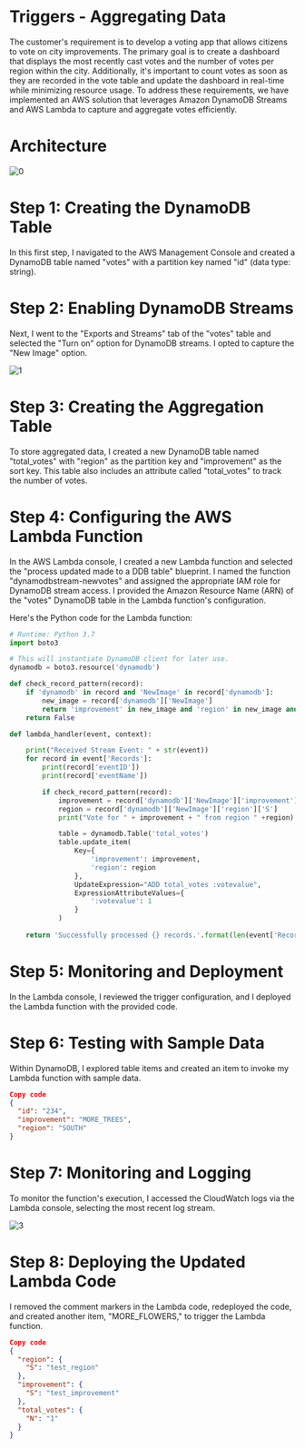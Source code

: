 # Triggers - Aggregating Data

The customer's requirement is to develop a voting app that allows citizens to vote on city improvements. The primary goal is to create a dashboard that displays the most recently cast votes and the number of votes per region within the city. Additionally, it's important to count votes as soon as they are recorded in the vote table and update the dashboard in real-time while minimizing resource usage. To address these requirements, we have implemented an AWS solution that leverages Amazon DynamoDB Streams and AWS Lambda to capture and aggregate votes efficiently.

# Architecture

![0](https://github.com/kevin-wynn-cloud/AWS-Projects/assets/144941082/34b9e7fc-3cc3-4950-9c9e-0b06e79b4e79)

# Step 1: Creating the DynamoDB Table

In this first step, I navigated to the AWS Management Console and created a DynamoDB table named "votes" with a partition key named "id" (data type: string).

# Step 2: Enabling DynamoDB Streams

Next, I went to the "Exports and Streams" tab of the "votes" table and selected the "Turn on" option for DynamoDB streams. I opted to capture the "New Image" option.

![1](https://github.com/kevin-wynn-cloud/AWS-Projects/assets/144941082/d0606c52-3bea-4969-b851-03eaba9396f6)

# Step 3: Creating the Aggregation Table

To store aggregated data, I created a new DynamoDB table named "total_votes" with "region" as the partition key and "improvement" as the sort key. This table also includes an attribute called "total_votes" to track the number of votes.

# Step 4: Configuring the AWS Lambda Function

In the AWS Lambda console, I created a new Lambda function and selected the "process updated made to a DDB table" blueprint. I named the function "dynamodbstream-newvotes" and assigned the appropriate IAM role for DynamoDB stream access. I provided the Amazon Resource Name (ARN) of the "votes" DynamoDB table in the Lambda function's configuration.

Here's the Python code for the Lambda function:

```python
# Runtime: Python 3.7
import boto3

# This will instantiate DynamoDB client for later use.
dynamodb = boto3.resource('dynamodb')

def check_record_pattern(record):
    if 'dynamodb' in record and 'NewImage' in record['dynamodb']:
        new_image = record['dynamodb']['NewImage']
        return 'improvement' in new_image and 'region' in new_image and 'S' in new_image['improvement'] and 'S' in new_image['region']
    return False

def lambda_handler(event, context):

    print("Received Stream Event: " + str(event))
    for record in event['Records']:
        print(record['eventID'])
        print(record['eventName'])

        if check_record_pattern(record):
            improvement = record['dynamodb']['NewImage']['improvement']['S']
            region = record['dynamodb']['NewImage']['region']['S']
            print("Vote for " + improvement + " from region " +region)

            table = dynamodb.Table('total_votes')
            table.update_item(
                Key={
                    'improvement': improvement,
                    'region': region
                },
                UpdateExpression="ADD total_votes :votevalue",
                ExpressionAttributeValues={
                    ':votevalue': 1
                }
            )
        
    return 'Successfully processed {} records.'.format(len(event['Records']))
```

# Step 5: Monitoring and Deployment

In the Lambda console, I reviewed the trigger configuration, and I deployed the Lambda function with the provided code.

# Step 6: Testing with Sample Data

Within DynamoDB, I explored table items and created an item to invoke my Lambda function with sample data.

```json
Copy code
{
  "id": "234",
  "improvement": "MORE_TREES",
  "region": "SOUTH"
}
```

# Step 7: Monitoring and Logging

To monitor the function's execution, I accessed the CloudWatch logs via the Lambda console, selecting the most recent log stream.

![3](https://github.com/kevin-wynn-cloud/AWS-Projects/assets/144941082/55b3c360-5767-40b6-90cc-e5de0bada315)

# Step 8: Deploying the Updated Lambda Code

I removed the comment markers in the Lambda code, redeployed the code, and created another item, "MORE_FLOWERS," to trigger the Lambda function.

```json
Copy code
{
  "region": {
    "S": "test_region"
  },
  "improvement": {
    "S": "test_improvement"
  },
  "total_votes": {
    "N": "1"
  }
}
```

